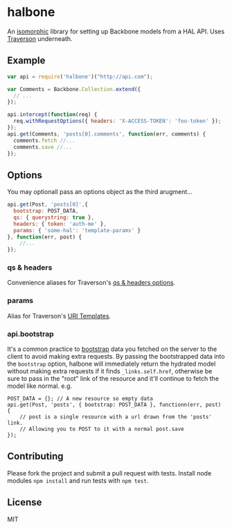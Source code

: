 # halbone

An [isomorphic](http://nerds.airbnb.com/isomorphic-javascript-future-web-apps/) library for setting up Backbone models from a HAL API. Uses [Traverson](https://github.com/basti1302/traverson) underneath.

## Example

````javascript
var api = require('halbone')("http://api.com");

var Comments = Backbone.Collection.extend({
  // ...
});

api.intercept(function(req) {
  req.withRequestOptions({ headers: 'X-ACCESS-TOKEN': 'foo-token' });
});
api.get(Comments, 'posts[0].comments', function(err, comments) {
  comments.fetch //...
  comments.save //...
});
````

## Options

You may optionall pass an options object as the third arugment...

````javascript
api.get(Post, 'posts[0]',{
  bootstrap: POST_DATA,
  qs: { querystring: true },
  headers: { token: 'auth-me' },
  params: { 'some-hal': 'template-params' }
}, function(err, post) {
    //...
});
````

### qs & headers

Convenience aliases for Traverson's [qs & headers options](https://github.com/basti1302/traverson#headers-http-basic-auth-oauth-and-whatnot).

### params

Alias for Traverson's [URI Templates](https://github.com/basti1302/traverson#uri-templates).

### api.bootstrap

It's a common practice to [bootstrap](http://backbonejs.org/#FAQ-bootstrap) data you fetched on the server to the client to avoid making extra requests. By passing the bootstrapped data into the `bootstrap` option, halbone will  immediately return the hydrated model without making extra requests if it finds `_links.self.href`, otherwise be sure to pass in the "root" link of the resource and it'll continue to fetch the model like normal. e.g.

````
POST_DATA = {}; // A new resource so empty data
api.get(Post, 'posts', { bootstrap: POST_DATA }, functionn(err, post) {
    // post is a single resource with a url drawn from the 'posts' link.
    // Allowing you to POST to it with a normal post.save
});
````

## Contributing

Please fork the project and submit a pull request with tests. Install node modules `npm install` and run tests with `npm test`.

## License

MIT

